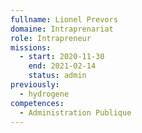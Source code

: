 ```yaml
---
fullname: Lionel Prevors
domaine: Intraprenariat
role: Intrapreneur
missions:
  - start: 2020-11-30
    end: 2021-02-14
    status: admin
previously:
  - hydrogene
competences:
  - Administration Publique
---
```

